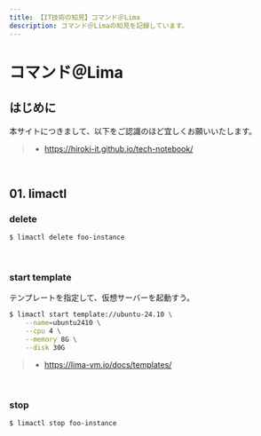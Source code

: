 ```yaml
---
title: 【IT技術の知見】コマンド＠Lima
description: コマンド＠Limaの知見を記録しています。
---
```


# コマンド＠Lima

## はじめに

本サイトにつきまして、以下をご認識のほど宜しくお願いいたします。

> - https://hiroki-it.github.io/tech-notebook/

<br>

## 01. limactl

### delete

```bash
$ limactl delete foo-instance
```

<br>

### start template

テンプレートを指定して、仮想サーバーを起動すう。

```bash
$ limactl start template://ubuntu-24.10 \
    --name=ubuntu2410 \
    --cpu 4 \
    --memory 8G \
    --disk 30G
```

> - https://lima-vm.io/docs/templates/

<br>

### stop

```bash
$ limactl stop foo-instance
```

<br>
